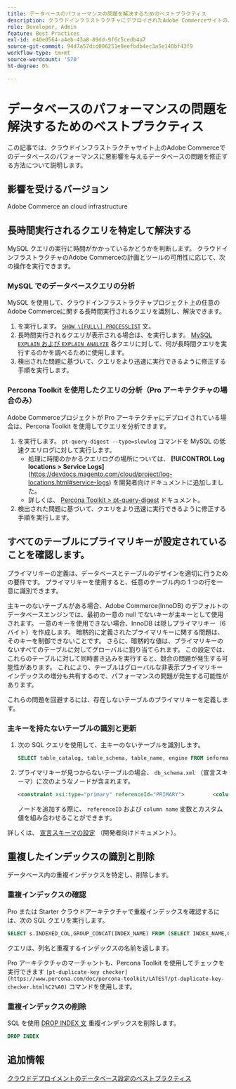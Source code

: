 ```yaml
---
title: データベースのパフォーマンスの問題を解決するためのベストプラクティス
description: クラウドインフラストラクチャにデプロイされたAdobe Commerceサイトのパフォーマンスが低下するデータベースの問題を修正する方法について説明します。
role: Developer, Admin
feature: Best Practices
exl-id: e40e0564-a4eb-43a8-89dd-9f6c5cedb4a7
source-git-commit: 94d7a57dcd006251e8eefbdb4ec3a5e140bf43f9
workflow-type: tm+mt
source-wordcount: '570'
ht-degree: 0%

---
```


<!--Consider moving this topic to the Maintenance section-->

# データベースのパフォーマンスの問題を解決するためのベストプラクティス

この記事では、クラウドインフラストラクチャサイト上のAdobe Commerceでのデータベースのパフォーマンスに悪影響を与えるデータベースの問題を修正する方法について説明します。

## 影響を受けるバージョン

Adobe Commerce an cloud infrastructure

## 長時間実行されるクエリを特定して解決する

MySQL クエリの実行に時間がかかっているかどうかを判断します。 クラウドインフラストラクチャのAdobe Commerceの計画とツールの可用性に応じて、次の操作を実行できます。

### MySQL でのデータベースクエリの分析

MySQL を使用して、クラウドインフラストラクチャプロジェクト上の任意のAdobe Commerceに関する長時間実行されるクエリを識別し、解決できます。

1. を実行します。 [`SHOW \[FULL\] PROCESSLIST`](https://dev.mysql.com/doc/refman/8.0/en/show-processlist.html) 文。
1. 長時間実行されるクエリが表示される場合は、を実行します。 [MySQL `EXPLAIN` および `EXPLAIN ANALYZE`](https://mysqlserverteam.com/mysql-explain-analyze/) 各クエリに対して、何が長時間クエリを実行するのかを調べるために使用します。
1. 検出された問題に基づいて、クエリをより迅速に実行できるように修正する手順を実行します。

### Percona Toolkit を使用したクエリの分析（Pro アーキテクチャの場合のみ）

Adobe Commerceプロジェクトが Pro アーキテクチャにデプロイされている場合は、Percona Toolkit を使用してクエリを分析できます。

1. を実行します。 `pt-query-digest --type=slowlog` コマンドを MySQL の低速クエリログに対して実行します。
   * 処理に時間のかかるクエリログの場所については、 **[!UICONTROL Log locations > Service Logs]**(https://devdocs.magento.com/cloud/project/log-locations.html#service-logs) を開発者向けドキュメントに追加しました。
   * 詳しくは、 [Percona Toolkit > pt-query-digest](https://www.percona.com/doc/percona-toolkit/LATEST/pt-query-digest.html#pt-query-digest) ドキュメント。
1. 検出された問題に基づいて、クエリをより迅速に実行できるように修正する手順を実行します。

## すべてのテーブルにプライマリキーが設定されていることを確認します。

プライマリキーの定義は、データベースとテーブルのデザインを適切に行うための要件です。 プライマリキーを使用すると、任意のテーブル内の 1 つの行を一意に識別できます。

主キーのないテーブルがある場合、Adobe Commerce(InnoDB) のデフォルトのデータベースエンジンでは、最初の一意の null でないキーが主キーとして使用されます。 一意のキーを使用できない場合、InnoDB は隠しプライマリキー（6 バイト）を作成します。 暗黙的に定義されたプライマリキーに関する問題は、そのキーを制御できないことです。 さらに、暗黙的な値は、プライマリキーのないすべてのテーブルに対してグローバルに割り当てられます。 この設定では、これらのテーブルに対して同時書き込みを実行すると、競合の問題が発生する可能性があります。 これにより、テーブルはグローバルな非表示プライマリキーインデックスの増分も共有するので、パフォーマンスの問題が発生する可能性があります。

これらの問題を回避するには、存在しないテーブルのプライマリキーを定義します。

### 主キーを持たないテーブルの識別と更新

1. 次の SQL クエリを使用して、主キーのないテーブルを識別します。

   ```sql
   SELECT table_catalog, table_schema, table_name, engine FROM information_schema.tables        WHERE (table_catalog, table_schema, table_name) NOT IN (SELECT table_catalog, table_schema, table_name FROM information_schema.table_constraints  WHERE constraint_type = 'PRIMARY KEY') AND table_schema NOT IN ('information_schema', 'pg_catalog');    
   ```

1. プライマリキーが見つからないテーブルの場合、 `db_schema.xml` （宣言スキーマ）に次のようなノードが含まれます。

   ```html
   <constraint xsi:type="primary" referenceId="PRIMARY">         <column name="id_column"/>     </constraint>    
   ```

   ノードを追加する際に、 `referenceID` および `column name` 変数とカスタム値を組み合わせることができます。

詳しくは、 [宣言スキーマの設定](https://developer.adobe.com/commerce/php/development/components/declarative-schema/configuration/) （開発者向けドキュメント）。

## 重複したインデックスの識別と削除

データベース内の重複インデックスを特定し、削除します。

### 重複インデックスの確認

Pro または Starter クラウドアーキテクチャで重複インデックスを確認するには、次の SQL クエリを実行します。

```sql
SELECT s.INDEXED_COL,GROUP_CONCAT(INDEX_NAME) FROM (SELECT INDEX_NAME,GROUP_CONCAT(CONCAT(TABLE_NAME,'.',COLUMN_NAME) ORDER BY CONCAT(SEQ_IN_INDEX,COLUMN_NAME)) 'INDEXED_COL' FROM INFORMATION_SCHEMA.STATISTICS WHERE TABLE_SCHEMA = 'db?' GROUP BY INDEX_NAME)as s GROUP BY INDEXED_COL HAVING COUNT(1)>1
```

クエリは、列名と重複するインデックスの名前を返します。

Pro アーキテクチャのマーチャントも、Percona Toolkit を使用してチェックを実行できます  `[pt-duplicate-key checker](https://www.percona.com/doc/percona-toolkit/LATEST/pt-duplicate-key-checker.html%C2%A0)` コマンドを使用します。

### 重複インデックスの削除

SQL を使用 [DROP INDEX 文](https://dev.mysql.com/doc/refman/8.0/en/drop-index.html) 重複インデックスを削除します。

```SQL
DROP INDEX
```

## 追加情報

[クラウドデプロイメントのデータベース設定のベストプラクティス](../planning/database-on-cloud.md)
